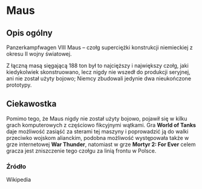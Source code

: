 # Maus

## Opis ogólny

Panzerkampfwagen VIII Maus – czołg superciężki konstrukcji niemieckiej z okresu II wojny światowej.

Z łączną masą sięgającą 188 ton był to najcięższy i największy czołg, jaki kiedykolwiek skonstruowano, lecz nigdy nie wszedł do produkcji seryjnej, ani nie został użyty bojowo; Niemcy zbudowali jedynie dwa nieukończone prototypy.


## Ciekawostka

Pomimo tego, że Maus nigdy nie został użyty bojowo, pojawił się w kilku grach komputerowych z częściowo fikcyjnymi wątkami. Gra **World of Tanks** daje możliwość zasiąść za sterami tej maszyny i poprowadzić ją do walki przeciwko wojskom alianckim, podobna możliwość występowała także w grze internetowej **War Thunder**, natomiast w grze **Mortyr 2: For Ever** celem gracza jest zniszczenie tego czołgu za linią frontu w Polsce.

### Źródło

Wikipedia
